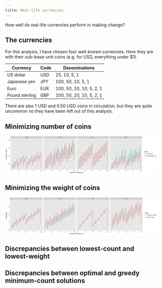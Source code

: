 ```yaml
---
title: Real-life currencies
---
```


How well do real-life currencies perform in making change?

## The currencies

For this analysis, I have chosen four well-known currencies. Here they are with their sub-base-unit coins (e.g. for USD, everything under $1).

Currency       | Code | Denominations
-------------- | ---- | -------------
US dollar      | USD  | 25, 10, 5, 1
Japanese yen   | JPY  | 100, 50, 10, 5, 1
Euro           | EUR  | 100, 50, 20, 10, 5, 2, 1
Pound sterling | GBP  | 100, 50, 20, 10, 5, 2, 1

There are also 1 USD and 0.50 USD coins in circulation, but they are quite uncommon so they have been left out of this analysis.

## Minimizing number of coins

![Number of coins needed to change amounts from 1 to 99 in four currencies, optimizing for fewest coins or lowest weight](currency_comparison_changestats_counts.png)

## Minimizing the weight of coins

![Total weights of coins needed to change amounts from 1 to 99 in four currencies, optimizing for fewest coins or for lowest total weight.](currency_comparison_changestats_weights.png)

## Discrepancies between lowest-count and lowest-weight

## Discrepancies between optimal and greedy minimum-count solutions
